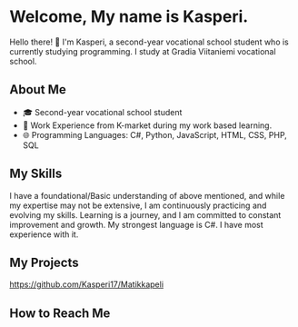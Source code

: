 # Welcome, My name is Kasperi.

Hello there! 👋 I'm Kasperi, a second-year vocational school student who is currently studying programming.
I study at Gradia Viitaniemi vocational school.

## About Me

- 🎓 Second-year vocational school student
- 💼 Work Experience from K-market during my work based learning.
- 🌐 Programming Languages: C#, Python, JavaScript, HTML, CSS, PHP, SQL

## My Skills
I have a foundational/Basic understanding of above mentioned, and while my expertise may not be extensive, I am continuously practicing and evolving my skills.
Learning is a journey, and I am committed to constant improvement and growth.
My strongest language is C#. I have most experience with it.


## My Projects
https://github.com/Kasperi17/Matikkapeli
### 



## How to Reach Me
